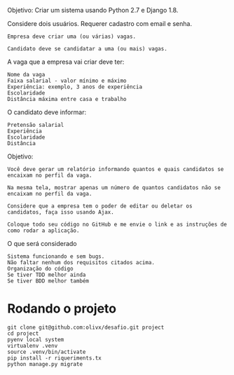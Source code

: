 Objetivo: Criar um sistema usando Python 2.7 e Django 1.8.

Considere dois usuários. Requerer cadastro com email e senha.

    Empresa deve criar uma (ou várias) vagas.

    Candidato deve se candidatar a uma (ou mais) vagas.

A vaga que a empresa vai criar deve ter:

    Nome da vaga
    Faixa salarial - valor mínimo e máximo
    Experiência: exemplo, 3 anos de experiência
    Escolaridade
    Distância máxima entre casa e trabalho

O candidato deve informar:

    Pretensão salarial
    Experiência
    Escolaridade
    Distância

Objetivo:

    Você deve gerar um relatório informando quantos e quais candidatos se encaixam no perfil da vaga.

    Na mesma tela, mostrar apenas um número de quantos candidatos não se encaixam no perfil da vaga.

    Considere que a empresa tem o poder de editar ou deletar os candidatos, faça isso usando Ajax.

    Coloque todo seu código no GitHub e me envie o link e as instruções de como rodar a aplicação.

O que será considerado

    Sistema funcionando e sem bugs.
    Não faltar nenhum dos requisitos citados acima.
    Organização do código
    Se tiver TDD melhor ainda
    Se tiver BDD melhor também


# Rodando o projeto
```
git clone git@github.com:olivx/desafio.git project 
cd project 
pyenv local system 
virtualenv .venv 
source .venv/bin/activate 
pip install -r riqueriments.tx 
python manage.py migrate 

```